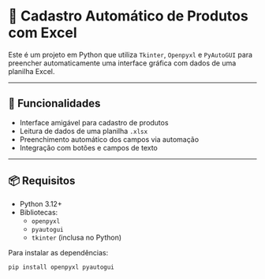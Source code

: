 # 📝 Cadastro Automático de Produtos com Excel

Este é um projeto em Python que utiliza `Tkinter`, `Openpyxl` e `PyAutoGUI` para preencher automaticamente uma interface gráfica com dados de uma planilha Excel.

---

## 🚀 Funcionalidades

- Interface amigável para cadastro de produtos
- Leitura de dados de uma planilha `.xlsx`
- Preenchimento automático dos campos via automação
- Integração com botões e campos de texto

---

## 📦 Requisitos

- Python 3.12+
- Bibliotecas:
  - `openpyxl`
  - `pyautogui`
  - `tkinter` (inclusa no Python)

Para instalar as dependências:

```bash
pip install openpyxl pyautogui
